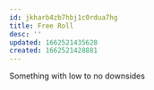 ```yaml
---
id: jkharb4zb7hbj1c0rdua7hg
title: Free Roll
desc: ''
updated: 1662521435628
created: 1662521428881
---
```


Something with low to no downsides